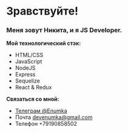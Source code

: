 # Зравствуйте! <img srs="https://i.gifer.com/1UEW.gif" width="25px" />

### Меня зовут Никита, и я JS Developer.

**Мой технологический стэк:**
* HTML/CSS
* JavaScript
* NodeJS
* Express
* Sequelize
* React & Redux

**Cвязаться со мной:**
* [Телеграм @Enumka](https://t.me/Enumka)
* Почта devenumka@gmail.com
* Телефон +79190858502
